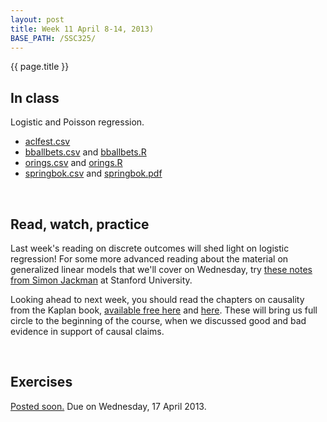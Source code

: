 ```yaml
---
layout: post
title: Week 11 April 8-14, 2013)
BASE_PATH: /SSC325/
---
```

{{ page.title }}


In class
--------
Logistic and Poisson regression.

* [aclfest.csv](http://jgscott.github.com/SSC325/data/aclfest.csv)
* [bballbets.csv](http://jgscott.github.com/SSC325/data/bballbets.csv) and [bballbets.R](http://jgscott.github.com/SSC325/r/bballbets.R)
* [orings.csv](http://jgscott.github.com/SSC325/data/orings.csv) and [orings.R](http://jgscott.github.com/SSC325/r/orings.R)
* [springbok.csv](http://jgscott.github.com/SSC325/data/springbok.csv) and [springbok.pdf](http://jgscott.github.com/SSC325/files/springbok.pdf)

<br>

Read, watch, practice
---------------------
Last week's reading on discrete outcomes will shed light on logistic regression!  For some more advanced reading about the material on generalized linear models that we'll cover on Wednesday, try [these notes from Simon Jackman](http://jackman.stanford.edu/papers/glm.pdf) at Stanford University.

Looking ahead to next week, you should read the chapters on causality from the Kaplan book, [available free here](http://www.mosaic-web.org/go/StatisticalModeling/Chapters/Chapter-17.pdf) and [here](http://www.mosaic-web.org/go/StatisticalModeling/Chapters/Chapter-18.pdf).  These will bring us full circle to the beginning of the course, when we discussed good and bad evidence in support of causal claims.

<br>

Exercises
---------
[Posted soon.](http://jgscott.github.com/SSC325/exercises/exercises10-SSC325H.zip)  Due on Wednesday, 17 April 2013.
